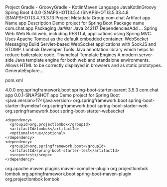 Project
Gradle - GroovyGradle - KotlinMaven
Language
JavaKotlinGroovy
Spring Boot
4.0.0 (SNAPSHOT)3.5.4 (SNAPSHOT)3.5.33.4.8 (SNAPSHOT)3.4.73.3.13
Project Metadata
Group
com.chat
Artifact
app
Name
app
Description
Demo project for Spring Boot
Package name
com.chat.app
Packaging
JarWar
Java
242117
DependenciesAdd ...
Spring Web Web
Build web, including RESTful, applications using Spring MVC. Uses Apache Tomcat as the default embedded container.
WebSocket Messaging
Build Servlet-based WebSocket applications with SockJS and STOMP.
Lombok Developer Tools
Java annotation library which helps to reduce boilerplate code.
Thymeleaf Template Engines
A modern server-side Java template engine for both web and standalone environments. Allows HTML to be correctly displayed in browsers and as static prototypes.
GenerateExplore...

pom.xml
<?xml version="1.0" encoding="UTF-8"?>
<project xmlns="http://maven.apache.org/POM/4.0.0" xmlns:xsi="http://www.w3.org/2001/XMLSchema-instance"
  xsi:schemaLocation="http://maven.apache.org/POM/4.0.0 https://maven.apache.org/xsd/maven-4.0.0.xsd">
  <modelVersion>4.0.0</modelVersion>
  <parent>
    <groupId>org.springframework.boot</groupId>
    <artifactId>spring-boot-starter-parent</artifactId>
    <version>3.5.3</version>
    <relativePath/> <!-- lookup parent from repository -->
  </parent>
  <groupId>com.chat</groupId>
  <artifactId>app</artifactId>
  <version>0.0.1-SNAPSHOT</version>
  <name>app</name>
  <description>Demo project for Spring Boot</description>
  <url/>
  <licenses>
    <license/>
  </licenses>
  <developers>
    <developer/>
  </developers>
  <scm>
    <connection/>
    <developerConnection/>
    <tag/>
    <url/>
  </scm>
  <properties>
    <java.version>17</java.version>
  </properties>
  <dependencies>
    <dependency>
      <groupId>org.springframework.boot</groupId>
      <artifactId>spring-boot-starter-thymeleaf</artifactId>
    </dependency>
    <dependency>
      <groupId>org.springframework.boot</groupId>
      <artifactId>spring-boot-starter-web</artifactId>
    </dependency>
    <dependency>
      <groupId>org.springframework.boot</groupId>
      <artifactId>spring-boot-starter-websocket</artifactId>
    </dependency>

    <dependency>
      <groupId>org.projectlombok</groupId>
      <artifactId>lombok</artifactId>
      <optional>true</optional>
    </dependency>
    <dependency>
      <groupId>org.springframework.boot</groupId>
      <artifactId>spring-boot-starter-test</artifactId>
      <scope>test</scope>
    </dependency>
  </dependencies>

  <build>
    <plugins>
      <plugin>
        <groupId>org.apache.maven.plugins</groupId>
        <artifactId>maven-compiler-plugin</artifactId>
        <configuration>
          <annotationProcessorPaths>
            <path>
              <groupId>org.projectlombok</groupId>
              <artifactId>lombok</artifactId>
            </path>
          </annotationProcessorPaths>
        </configuration>
      </plugin>
      <plugin>
        <groupId>org.springframework.boot</groupId>
        <artifactId>spring-boot-maven-plugin</artifactId>
        <configuration>
          <excludes>
            <exclude>
              <groupId>org.projectlombok</groupId>
              <artifactId>lombok</artifactId>
            </exclude>
          </excludes>
        </configuration>
      </plugin>
    </plugins>
  </build>

</project>
